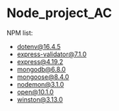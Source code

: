 # Node_project_AC

NPM list:
- dotenv@16.4.5
- express-validator@7.1.0
- express@4.19.2
- mongodb@6.8.0
- mongoose@8.4.0
- nodemon@3.1.0
- open@10.1.0
- winston@3.13.0
